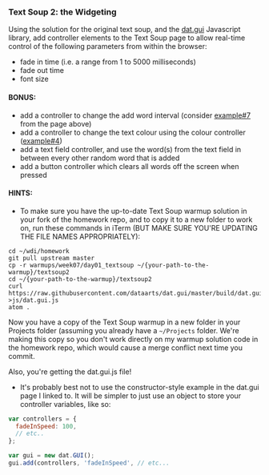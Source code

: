 ### Text Soup 2: the Widgeting

Using the solution for the original text soup, and the [dat.gui](https://workshop.chromeexperiments.com/examples/gui/#1--Basic-Usage) Javascript library, add controller elements to the Text Soup page to allow real-time control of the following parameters from within the browser:

- fade in time (i.e. a range from 1 to 5000 milliseconds)
- fade out time
- font size

#### BONUS:

- add a controller to change the add word interval (consider [example#7](https://workshop.chromeexperiments.com/examples/gui/#7--Events) from the page above)
- add a controller to change the text colour using the colour controller ([example#4](https://workshop.chromeexperiments.com/examples/gui/#4--Color-Controllers))
- add a text field controller, and use the word(s) from the text field in between every other random word that is added
- add a button controller which clears all words off the screen when pressed

#### HINTS:
- To make sure you have the up-to-date Text Soup warmup solution in your fork of the homework repo, and to copy it to a new folder to work on, run these commands in iTerm (BUT MAKE SURE YOU'RE UPDATING THE FILE NAMES APPROPRIATELY):
```shell
cd ~/wdi/homework
git pull upstream master
cp -r warmups/week07/day01_textsoup ~/{your-path-to-the-warmup}/textsoup2
cd ~/{your-path-to-the-warmup}/textsoup2
curl https://raw.githubusercontent.com/dataarts/dat.gui/master/build/dat.gui.js >js/dat.gui.js
atom .
```
Now you have a copy of the Text Soup warmup in a new folder in your Projects folder (assuming you already have a `~/Projects` folder. We're making this copy so you don't work directly on my warmup solution code in the homework repo, which would cause a merge conflict next time you commit.

Also, you're getting the dat.gui.js file!

- It's probably best not to  use the constructor-style example in the dat.gui page I linked to. It will be simpler to just use an object to store your controller variables, like so:

```javascript
var controllers = {
  fadeInSpeed: 100,
  // etc..
};

var gui = new dat.GUI();
gui.add(controllers, 'fadeInSpeed', // etc...
```

